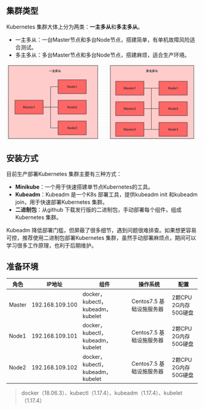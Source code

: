 ## 集群类型
Kubernetes 集群大体上分为两类：**一主多从**和**多主多从**。
-  一主多从：一台Master节点和多台Node节点，搭建简单，有单机故障风险适合测试。
-  多主多从：多台Master节点和多台Node节点，搭建麻烦，适合生产环境。

![](../../Image/Cloud%20Native/Kubernetes/Kubernetes集群环境搭建.png)

## 安装方式
目前生产部署Kubernetes 集群主要有三种方式：

-  **Minikube**：一个用于快速搭建单节点Kubernetes的工具。
-  **Kubeadm**：Kubeadm 是一个K8s 部署工具，提供kubeadm init 和kubeadm join，用于快速部署Kubernetes 集群。
-  **二进制包**：从github 下载发行版的二进制包，手动部署每个组件，组成Kubernetes 集群。

Kubeadm 降低部署门槛，但屏蔽了很多细节，遇到问题很难排查。如果想更容易可控，推荐使用二进制包部署Kubernetes 集群，虽然手动部署麻烦点，期间可以学习很多工作原理，也利于后期维护。

## 准备环境

| 角色     | IP地址        | 组件                             | 操作系统      | 配置               |
|--------|-------------|--------------------------------|-----------|------------------|
| Master | 192.168.109.100 | docker，kubectl，kubeadm，kubelet | Centos7.5 基础设施服务器 | 2颗CPU 2G内存 50G硬盘 |
| Node1  | 192.168.109.101 | docker，kubectl，kubeadm，kubelet | Centos7.5 基础设施服务器 | 2颗CPU 2G内存 50G硬盘 |
| Node2  | 192.168.109.102 | docker，kubectl，kubeadm，kubelet | Centos7.5 基础设施服务器 | 2颗CPU 2G内存 50G硬盘 |

>docker（18.06.3）、kubectl（1.17.4）、kubeadm（1.17.4）、kubelet（1.17.4）

